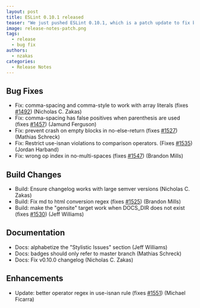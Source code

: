```yaml
---
layout: post
title: ESLint 0.10.1 released
teaser: "We just pushed ESLint 0.10.1, which is a patch update to fix bugs discovered in 0.10.0."
image: release-notes-patch.png
tags:
  - release
  - bug fix
authors:
  - nzakas
categories:
  - Release Notes
---
```


## Bug Fixes

* Fix: comma-spacing and comma-style to work with array literals (fixes [#1492](https://github.com/eslint/eslint/issues/1492)) (Nicholas C. Zakas)
* Fix: comma-spacing has false positives when parenthesis are used (fixes [#1457](https://github.com/eslint/eslint/issues/1457)) (Jamund Ferguson)
* Fix: prevent crash on empty blocks in no-else-return (fixes [#1527](https://github.com/eslint/eslint/issues/1527)) (Mathias Schreck)
* Fix: Restrict use-isnan violations to comparison operators. (Fixes [#1535](https://github.com/eslint/eslint/issues/1535)) (Jordan Harband)
* Fix: wrong op index in no-multi-spaces (fixes [#1547](https://github.com/eslint/eslint/issues/1547)) (Brandon Mills)

## Build Changes

* Build: Ensure changelog works with large semver versions (Nicholas C. Zakas)
* Build: Fix md to html conversion regex (fixes [#1525](https://github.com/eslint/eslint/issues/1525)) (Brandon Mills)
* Build: make the "gensite" target work when DOCS_DIR does not exist (fixes [#1530](https://github.com/eslint/eslint/issues/1530)) (Jeff Williams)

## Documentation

* Docs: alphabetize the "Stylistic Issues" section (Jeff Williams)
* Docs: badges should only refer to master branch (Mathias Schreck)
* Docs: Fix v0.10.0 changelog (Nicholas C. Zakas)

## Enhancements

* Update: better operator regex in use-isnan rule (fixes [#1551](https://github.com/eslint/eslint/issues/1551)) (Michael Ficarra)
